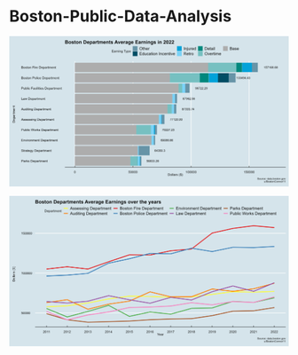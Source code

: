 # Boston-Public-Data-Analysis
 
![](./plots/stacked_2022_earnings.png)<!-- -->

![](./plots/line_plot.png)<!-- -->
